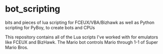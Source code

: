 # bot_scripting
bits and pieces of lua scripting for FCEUX/VBA/Bizhawk as well as Python scripting for PyBoy, to create bots and CPUs

This repository contains all of the Lua scripts I've worked with for emulators like FCEUX and BizHawk. 
The Mario bot controls Mario through 1-1 of Super Mario Bros.
